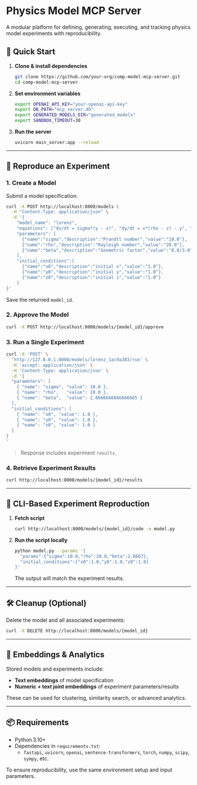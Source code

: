# Physics Model MCP Server

A modular platform for defining, generating, executing, and tracking physics model experiments with reproducibility.

## 🚀 Quick Start

1. **Clone & install dependencies**
   ```bash
   git clone https://github.com/your-org/comp-model-mcp-server.git
   cd comp-model-mcp-server
   ```

2. **Set environment variables**
   ```bash
   export OPENAI_API_KEY="your-openai-api-key"
   export DB_PATH="mcp_server.db"
   export GENERATED_MODELS_DIR="generated_models"
   export SANDBOX_TIMEOUT=30
   ```

3. **Run the server**
   ```bash
   uvicorn main_server:app --reload
   ```

---

## 🔁 Reproduce an Experiment

### 1. Create a Model
Submit a model specification:
```bash
curl -X POST http://localhost:8000/models \
  -H "Content-Type: application/json" \
  -d '{
    "model_name": "lorenz",
    "equations": ["dx/dt = sigma*(y - x)", "dy/dt = x*(rho - z) - y", "dz/dt = x*y - beta*z"],
    "parameters": [
      {"name":"sigma","description":"Prandtl number","value":"10.0"},
      {"name":"rho","description":"Rayleigh number","value":"28.0"},
      {"name":"beta","description":"Geometric factor","value":"8.0/3.0"}
    ],
    "initial_conditions":[
      {"name":"x0","description":"initial x","value":"1.0"},
      {"name":"y0","description":"initial y","value":"1.0"},
      {"name":"z0","description":"initial z","value":"1.0"}
    ]
}'
```
Save the returned `model_id`.

### 2. Approve the Model
```bash
curl -X POST http://localhost:8000/models/{model_id}/approve
```

### 3. Run a Single Experiment
```bash
curl -X 'POST' \
  'http://127.0.0.1:8000/models/lorenz_1ac9a383/run' \
  -H 'accept: application/json' \
  -H 'Content-Type: application/json' \
  -d '{
  "parameters": [
    { "name": "sigma", "value": 10.0 },
    { "name": "rho",   "value": 28.0 },
    { "name": "beta",  "value": 2.6666666666666665 }
  ],
  "initial_conditions": [
    { "name": "x0", "value": 1.0 },
    { "name": "y0", "value": 1.0 },
    { "name": "z0", "value": 1.0 }
  ]
}
'
```
> Response includes experiment `results`.

### 4. Retrieve Experiment Results
```bash
curl http://localhost:8000/models/{model_id}/results
```

---

## 🧬 CLI-Based Experiment Reproduction

1. **Fetch script**
   ```bash
   curl http://localhost:8000/models/{model_id}/code -o model.py
   ```

2. **Run the script locally**
   ```bash
   python model.py --params '{
     "params":{"sigma":10.0,"rho":28.0,"beta":2.6667},
     "initial_conditions":{"x0":1.0,"y0":1.0,"z0":1.0}
   }'
   ```
   The output will match the experiment results.

---

## 🛠️ Cleanup (Optional)

Delete the model and all associated experiments:
```bash
curl -X DELETE http://localhost:8000/models/{model_id}
```

---

## 🤖 Embeddings & Analytics

Stored models and experiments include:

- **Text embeddings** of model specification
- **Numeric + text joint embeddings** of experiment parameters/results

These can be used for clustering, similarity search, or advanced analytics.

---

## 📦 Requirements

- Python 3.10+
- Dependencies in `requirements.txt`:
  - `fastapi`, `uvicorn`, `openai`, `sentence-transformers`, `torch`, `numpy`, `scipy`, `sympy`, etc.

To ensure reproducibility, use the same environment setup and input parameters.
